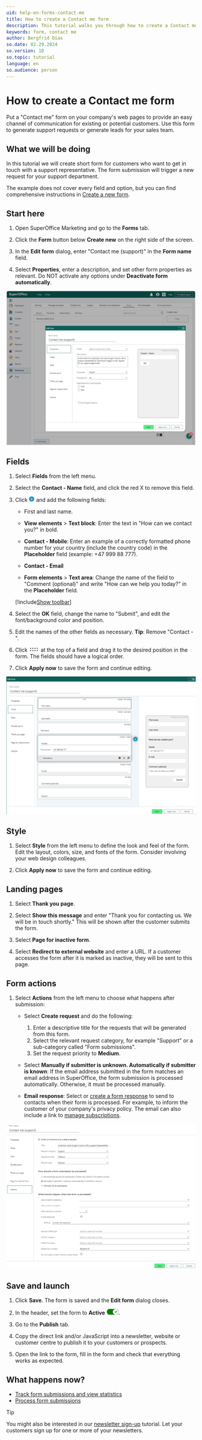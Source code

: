 ```yaml
---
uid: help-en-forms-contact-me
title: How to create a Contact me form
description: This tutorial walks you through how to create a Contact me form in SuperOffice Marketing.
keywords: form, contact me
author: Bergfrid Dias
so.date: 02.29.2024
so.version: 10
so.topic: tutorial
language: en
so.audience: person
---
```


# How to create a Contact me form

Put a "Contact me" form on your company's web pages to provide an easy channel of communication for existing or potential customers. Use this form to generate support requests or generate leads for your sales team.

## What we will be doing

In this tutorial we will create short form for customers who want to get in touch with a support representative. The form submission will trigger a new request for your support department.

The example does not cover every field and option, but you can find comprehensive instructions in [Create a new form][1].

## Start here

1. Open SuperOffice Marketing and go to the **Forms** tab.

1. Click the **Form** button below **Create new** on the right side of the screen.

1. In the **Edit form** dialog, enter "Contact me (support)" in the **Form name** field.

1. Select **Properties**, enter a description, and set other form properties as relevant. Do NOT activate any options under **Deactivate form automatically**.

![Set properties for new contact me form -screenshot][img5]

## Fields

1. Select **Fields** from the left menu.

1. Select the **Contact - Name** field, and click the red X to remove this field.

1. Click ![icon][img1] and add the following fields:

    * First and last name.

    * **View elements** > **Text block**: Enter the text in "How can we contact you?" in bold.

    * **Contact - Mobile**: Enter an example of a correctly formatted phone number for your country (include the country code) in the **Placeholder** field (example: +47 999 88 777).

    * **Contact - Email**

    * **Form elements** > **Text area**: Change the name of the field to "Comment (optional)" and write "How can we help you today?" in the **Placeholder** field.

    [!include[Show toolbar](includes/tip-show-toolbar-open-editor.md)]

1. Select the **OK** field, change the name to "Submit", and edit the font/background color and position.

1. Edit the names of the other fields as necessary. **Tip**: Remove "Contact -".

1. Click ![icon][img2] at the top of a field and drag it to the desired position in the form. The fields should have a logical order.

1. Click **Apply now** to save the form and continue editing.

![Add fields to new contact me form -screenshot][img6]

## Style

1. Select **Style** from the left menu to define the look and feel of the form. Edit the layout, colors, size, and fonts of the form. Consider involving your web design colleagues.

1. Click **Apply now** to save the form and continue editing.

## Landing pages

1. Select **Thank you page**.

1. Select **Show this message** and enter "Thank you for contacting us. We will be in touch shortly." This will be shown after the customer submits the form.

1. Select **Page for inactive form**.

1. Select **Redirect to external website** and enter a URL. If a customer accesses the form after it is marked as inactive, they will be sent to this page.

## Form actions

1. Select **Actions** from the left menu to choose what happens after submission:

    * Select **Create request** and do the following:
        1. Enter a descriptive title for the requests that will be generated from this form.
        2. Select the relevant request category, for example "Support" or a sub-category called "Form submissions".
        3. Set the request priority to **Medium**.

    * Select **Manually if submitter is unknown. Automatically if submitter is known**: If the email address submitted in the form matches an email address in SuperOffice, the form submission is processed automatically. Otherwise, it must be processed manually.

    * **Email response**: Select or [create a form response][2] to send to contacts when their form is processed. For example, to inform the customer of your company's privacy policy. The email can also include a link to [manage subscriptions][6].

![Define your form actions -screenshot][img7]

## Save and launch

1. Click **Save**. The form is saved and the **Edit form** dialog closes.

1. In the header, set the form to **Active** ![icon][img3].

1. Go to the **Publish** tab.

1. Copy the direct link and/or JavaScript into a newsletter, website or customer centre to publish it to your customers or prospects.

1. Open the link to the form, fill in the form and check that everything works as expected.

## What happens now?

* [Track form submissions and view statistics][4]
* [Process form submissions][5]

> [!TIP]
> You might also be interested in our [newsletter sign-up][7] tutorial. Let your customers sign up for one or more of your newsletters.

<!-- Referenced links -->
[1]: create.md
[2]: ../../mailing/learn/create/tutorial-form-mailing.yml
[4]: view-statistics.md
[5]: process-submissions.md
[6]: ../../recipients/learn/manage-email-subscriptions.md
[7]: tutorial-sign-up.md

<!-- Referenced images -->
[img1]: ../../../../media/icons/marketing-and-forms/add-field.png
[img2]: ../../../../media/icons/marketing-and-forms/move-field.png
[img3]: ../../../../media/icons/marketing-and-forms/form-active.png
[img5]: ../../../../media/loc/en/marketing/contact-me-form-properties.png
[img6]: ../../../../media/loc/en/marketing/contact-me-form-fields.png
[img7]: ../../../../media/loc/en/marketing/contact-me-form-actions.png
